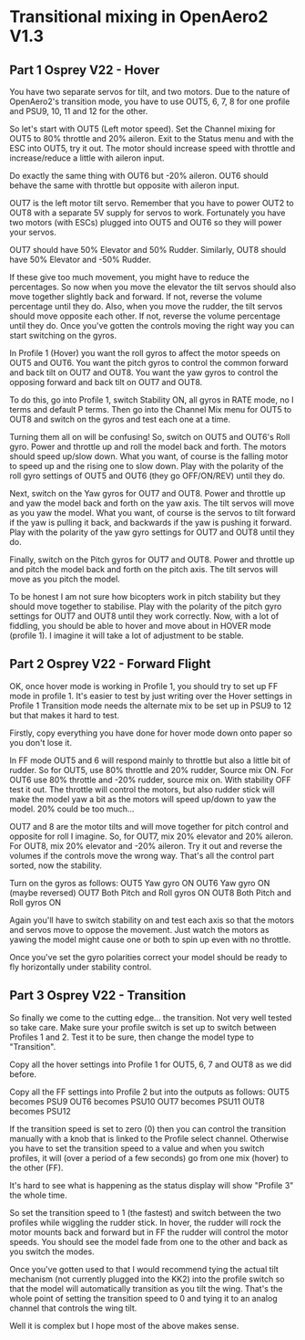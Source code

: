 # Transitional mixing in OpenAero2 V1.3 #

## Part 1 Osprey V22 - Hover ##
You have two separate servos for tilt, and two motors.
Due to the nature of OpenAero2's transition mode, you have to use OUT5, 6, 7, 8 for one profile and PSU9, 10, 11 and 12 for the other.

So let's start with OUT5 (Left motor speed).
Set the Channel mixing for OUT5 to 80% throttle and 20% aileron.
Exit to the Status menu and with the ESC into OUT5, try it out.
The motor should increase speed with throttle and increase/reduce a little with aileron input.

Do exactly the same thing with OUT6 but -20% aileron.
OUT6 should behave the same with throttle but opposite with aileron input.

OUT7 is the left motor tilt servo. Remember that you have to power OUT2 to OUT8 with a separate 5V supply for servos to work. Fortunately you have two motors (with ESCs) plugged into OUT5 and OUT6 so they will power your servos.

OUT7 should have 50% Elevator and 50% Rudder.
Similarly, OUT8 should have 50% Elevator and -50% Rudder.

If these give too much movement, you might have to reduce the percentages. So now when you move the elevator the tilt servos should also move together slightly back and forward. If not, reverse the volume percentage until they do.
Also, when you move the rudder, the tilt servos should move opposite each other. If not, reverse the volume percentage until they do.
Once you've gotten the controls moving the right way you can start switching on the gyros.

In Profile 1 (Hover) you want the roll gyros to affect the motor speeds on OUT5 and OUT6.
You want the pitch gyros to control the common forward and back tilt on OUT7 and OUT8.
You want the yaw gyros to control the opposing forward and back tilt on OUT7 and OUT8.

To do this, go into Profile 1, switch Stability ON, all gyros in RATE mode, no I terms and default P terms.
Then go into the Channel Mix menu for OUT5 to OUT8 and switch on the gyros and test each one at a time.

Turning them all on will be confusing!
So, switch on OUT5 and OUT6's Roll gyro.
Power and throttle up and roll the model back and forth.
The motors should speed up/slow down.
What you want, of course is the falling motor to speed up and the rising one to slow down.
Play with the polarity of the roll gyro settings of OUT5 and OUT6 (they go OFF/ON/REV) until they do.

Next, switch on the Yaw gyros for OUT7 and OUT8.
Power and throttle up and yaw the model back and forth on the yaw axis.
The tilt servos will move as you yaw the model.
What you want, of course is the servos to tilt forward if the yaw is pulling it back, and backwards if the yaw is pushing it forward.
Play with the polarity of the yaw gyro settings for OUT7 and OUT8 until they do.

Finally, switch on the Pitch gyros for OUT7 and OUT8.
Power and throttle up and pitch the model back and forth on the pitch axis.
The tilt servos will move as you pitch the model.

To be honest I am not sure how bicopters work in pitch stability but they should move together to stabilise.
Play with the polarity of the pitch gyro settings for OUT7 and OUT8 until they work correctly.
Now, with a lot of fiddling, you should be able to hover and move about in HOVER mode (profile 1).
I imagine it will take a lot of adjustment to be stable.

## Part 2 Osprey V22 - Forward Flight ##
OK, once hover mode is working in Profile 1, you should try to set up FF mode in profile 1.
It's easier to test by just writing over the Hover settings in Profile 1
Transition mode needs the alternate mix to be set up in PSU9 to 12 but that makes it hard to test.

Firstly, copy everything you have done for hover mode down onto paper so you don't lose it.

In FF mode OUT5 and 6 will respond mainly to throttle but also a little bit of rudder.
So for OUT5, use 80% throttle and 20% rudder, Source mix ON.
For OUT6 use 80% throttle and -20% rudder, source mix on.
With stability OFF test it out. The throttle will control the motors, but also rudder stick will make the model yaw a bit as the motors will speed up/down to yaw the model. 20% could be too much...

OUT7 and 8 are the motor tilts and will move together for pitch control and opposite for roll I imagine.
So, for OUT7, mix 20% elevator and 20% aileron.
For OUT8, mix 20% elevator and -20% aileron.
Try it out and reverse the volumes if the controls move the wrong way.
That's all the control part sorted, now the stability.

Turn on the gyros as follows:
OUT5 Yaw gyro ON
OUT6 Yaw gyro ON (maybe reversed)
OUT7 Both Pitch and Roll gyros ON
OUT8 Both Pitch and Roll gyros ON

Again you'll have to switch stability on and test each axis so that the motors and servos move to oppose the movement. Just watch the motors as yawing the model might cause one or both to spin up even with no throttle.

Once you've set the gyro polarities correct your model should be ready to fly horizontally under stability control.

## Part 3 Osprey V22 - Transition ##
So finally we come to the cutting edge... the transition. Not very well tested so take care.
Make sure your profile switch is set up to switch between Profiles 1 and 2. Test it to be sure, then change the model type to "Transition".

Copy all the hover settings into Profile 1 for OUT5, 6, 7 and OUT8 as we did before.

Copy all the FF settings into Profile 2 but into the outputs as follows:
OUT5 becomes PSU9
OUT6 becomes PSU10
OUT7 becomes PSU11
OUT8 becomes PSU12

If the transition speed is set to zero (0) then you can control the transition manually with a knob that is linked to the Profile select channel. Otherwise you have to set the transition speed to a value and when you switch profiles, it will (over a period of a few seconds) go from one mix (hover) to the other (FF).

It's hard to see what is happening as the status display will show "Profile 3" the whole time.

So set the transition speed to 1 (the fastest) and switch between the two profiles while wiggling the rudder stick.
In hover, the rudder will rock the motor mounts back and forward but in FF the rudder will control the motor speeds. You should see the model fade from one to the other and back as you switch the modes.

Once you've gotten used to that I would recommend tying the actual tilt mechanism (not currently plugged into the KK2) into the profile switch so that the model will automatically transition as you tilt the wing. That's the whole point of setting the transition speed to 0 and tying it to an analog channel that controls the wing tilt.

Well it is complex but I hope most of the above makes sense.